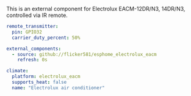 This is an external component for Electrolux EACM-12DR/N3, 14DR/N3, controlled via IR remote.

```yaml
remote_transmitter:
  pin: GPIO32
  carrier_duty_percent: 50%

external_components:
  - source: github://flicker581/esphome_electrolux_eacm
    refresh: 0s 

climate:
  platform: electrolux_eacm
  supports_heat: false
  name: "Electrolux air conditioner"
```
